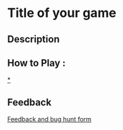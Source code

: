 # Title of your game

## Description

## How to Play :
[*](my_game.zip)
## Feedback
[Feedback and bug hunt form](https://docs.google.com/forms/d/e/1FAIpQLSepDhujyPl0QfPAcUD5E9YMy-w6kSFW86aSqBwf8W9BSrcXiw/viewform?usp=sf_link)
